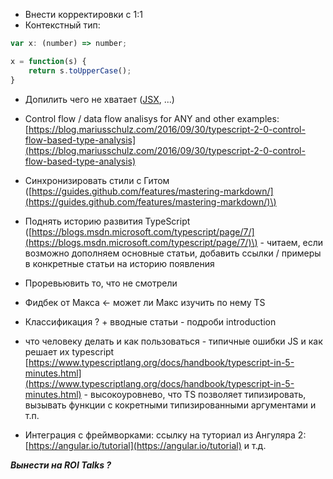 * Внести корректировки с 1:1
* Контекстный тип:

```js
var x: (number) => number;

x = function(s) {
    return s.toUpperCase();
}
```

* Допилить чего не хватает \([JSX](https://facebook.github.io/jsx/), ...\)
* Control flow / data flow analisys for ANY and other examples: [https://blog.mariusschulz.com/2016/09/30/typescript-2-0-control-flow-based-type-analysis](https://blog.mariusschulz.com/2016/09/30/typescript-2-0-control-flow-based-type-analysis)

* Синхронизировать стили с Гитом \([https://guides.github.com/features/mastering-markdown/](https://guides.github.com/features/mastering-markdown/)\)

* Поднять историю развития TypeScript \([https://blogs.msdn.microsoft.com/typescript/page/7/](https://blogs.msdn.microsoft.com/typescript/page/7/)\) - читаем, если возможно дополняем основные статьи, добавить ссылки / примеры в конкретные статьи на историю появления

* Проревьювить то, что не смотрели

* Фидбек от Макса &lt;- может ли Макс изучить по нему TS

* Классификация ? + вводные статьи - подроби introduction

* что человеку делать и как пользоваться - типичные ошибки JS и как решает их typescript [https://www.typescriptlang.org/docs/handbook/typescript-in-5-minutes.html](https://www.typescriptlang.org/docs/handbook/typescript-in-5-minutes.html) - высокоуровнево, что TS позволяет типизировать, вызывать функции с кокретными типизированными аргументами и т.п.

* Интеграция с фреймворками: ссылку на туториал из Ангуляра 2: [https://angular.io/tutorial](https://angular.io/tutorial) и т.д.





_**Вынести на ROI Talks ?**_





